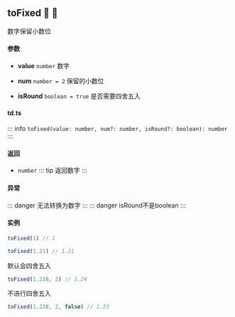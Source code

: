 ## toFixed :tada: :100: 
数字保留小数位
#### 参数 
- **value** `number` 数字
 
- **num** `number = 2` 保留的小数位
 
- **isRound** `boolean = true` 是否需要四舍五入
 
#### td.ts
::: info
`toFixed(value: number, num?: number, isRound?: boolean): number`
:::
#### 返回 
- `number` 
::: tip
返回数字
:::
#### 异常 
::: danger
无法转换为数字
:::
::: danger
isRound不是boolean
:::
#### 实例 
```ts
toFixed(1) // 1
```
```ts
toFixed(1.21) // 1.21
```
默认会四舍五入


```ts
toFixed(1.238, 2) // 1.24
```
不进行四舍五入


```ts
toFixed(1.238, 2, false) // 1.23
```
